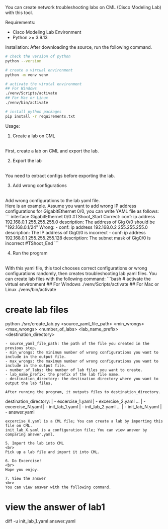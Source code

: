 You can create network troubleshooting labs on CML (Cisco Modeling Lab) with this tool.

Requirements:
- Cisco Modeling Lab Environment
- Python >= 3.9.13

Installation:
After downloading the source, run the following command.
```bash
# check the version of python
python --version

# create a virtual environment
python -m venv venv

# activate the virutal environment
## For Windows
./venv/Scripts/activate
## For Mac or Linux
./venv/bin/activate

# install python packages
pip install -r requirements.txt
```

Usage:
1. Create a lab on CML
<br>
First, create a lab on CML and export the lab.

2. Export the lab
<br>
You need to extract configs before exporting the lab.

3. Add wrong configurations
<br>
Add wrong configurations to the lab yaml file.
<br>
Here is an example.
Assume you want to add wrong IP address configurations for GigabitEthernet 0/0, you can write YAML file as follows:
```
interface GigabitEthernet 0/0
#TShoot_Start
Correct:
    conf: ip address 192.168.0.1 255.255.255.0
    description: The address of Gig 0/0 should be "192.168.0.1/24"
Wrong:
    - conf: ip address 192.168.0.2 255.255.255.0
      description: The IP address of Gig0/0 is incorrect
    - conf: ip address 192.168.0.1 255.255.255.128
      description: The subnet mask of Gig0/0 is incorrect
#TShoot_End
```

4. Run the program
<br>
With this yaml file, this tool chooses correct configurations or wrong configurations randomly, then creates troubleshooting lab yaml files.
You can create lab files with the following command:
```bash
# activate the virtual environment
## For Windows
./venv/Scripts/activate
## For Mac or Linux
./venv/bin/activate

# create lab files
python ./src/create_lab.py <source_yaml_file_path> <min_wrongs> <max_wrongs> <number_of_labs> <lab_name_prefix> <destination_directory>
```
- source_yaml_file_path: the path of the file you created in the previous step.
- min_wrongs: the minimum number of wrong configurations you want to include in the output file.
- max_wrongs: the maximum number of wrong configurations you want to include in the output file.
- number_of_labs: the number of lab files you want to create.
- lab_name_prefix: the prefix of the lab file name.
- destination_directory: the destination directory where you want to output the lab files.

After running the program, it outputs files to destination_directory.
```
destination_directory:
| - excercise_1.yaml
| - excercise_2.yaml
    ...
| - excercise_N.yaml
| - init_lab_1.yaml
| - init_lab_2.yaml
    ...
| - init_lab_N.yaml
| - answer.yaml
```
excercise_X.yaml is a CML file; You can create a lab by importing this file on CML.
init_lab_X.yaml is a configuration file; You can view answer by comparing answer.yaml.

5. Import the lab into CML
<br>
Pick up a lab file and import it into CML.

6. Do Excercise!
<br>
Hope you enjoy.

7. View the answer
<br>
You can view answer with the following command.
```
# view the answer of lab1
diff -u init_lab_1.yaml answer.yaml
```
